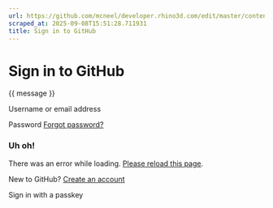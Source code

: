 ```yaml
---
url: https://github.com/mcneel/developer.rhino3d.com/edit/master/content/en/guides/rhinopython/_index.md
scraped_at: 2025-09-08T15:51:28.711931
title: Sign in to GitHub
---
```


# Sign in to GitHub

{{ message }}

Username or email address

Password  [Forgot password?](/password_reset)

###  Uh oh!

There was an error while loading. [Please reload this page]().

New to GitHub? [Create an
account](/signup?return_to=https%3A%2F%2Fgithub.com%2Fmcneel%2Fdeveloper.rhino3d.com%2Fedit%2Fmaster%2Fcontent%2Fen%2Fguides%2Frhinopython%2F_index.md&source=login)

Sign in with a passkey

